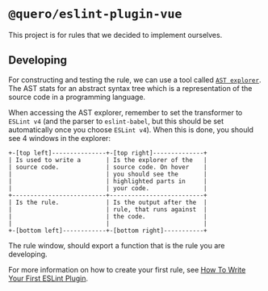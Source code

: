 # `@quero/eslint-plugin-vue`

This project is for rules that we decided to implement ourselves.

## Developing

For constructing and testing the rule, we can use a tool called [`AST
explorer`](https://astexplorer.net/). The AST stats for an abstract syntax tree
which is a representation of the source code in a programming language.

When accessing the AST explorer, remember to set the transformer to `ESLint v4`
(and the parser to `eslint-babel`, but this should be set automatically once
you choose `ESLint v4`). When this is done, you should see 4 windows in the
explorer:

```
+-[top left]---------------+-[top right]--------------+
| Is used to write a       | Is the explorer of the   |
| source code.             | source code. On hover    |
|                          | you should see the       |
|                          | highlighted parts in     |
|                          | your code.               |
+--------------------------+--------------------------+
| Is the rule.             | Is the output after the  |
|                          | rule, that runs against  |
|                          | the code.                |
|                          |                          |
+-[bottom left]------------+-[bottom right]-----------+
```

The rule window, should export a function that is the rule you are developing.

For more information on how to create your first rule, see [How To Write Your
First ESLint Plugin](https://dev.to/spukas/how-to-write-your-first-eslint-plugin-145).
